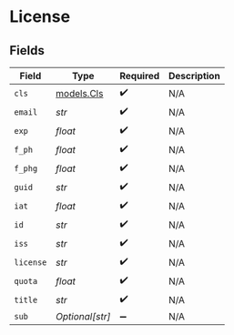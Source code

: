# License


## Fields

| Field                          | Type                           | Required                       | Description                    |
| ------------------------------ | ------------------------------ | ------------------------------ | ------------------------------ |
| `cls`                          | [models.Cls](../models/cls.md) | :heavy_check_mark:             | N/A                            |
| `email`                        | *str*                          | :heavy_check_mark:             | N/A                            |
| `exp`                          | *float*                        | :heavy_check_mark:             | N/A                            |
| `f_ph`                         | *float*                        | :heavy_check_mark:             | N/A                            |
| `f_phg`                        | *float*                        | :heavy_check_mark:             | N/A                            |
| `guid`                         | *str*                          | :heavy_check_mark:             | N/A                            |
| `iat`                          | *float*                        | :heavy_check_mark:             | N/A                            |
| `id`                           | *str*                          | :heavy_check_mark:             | N/A                            |
| `iss`                          | *str*                          | :heavy_check_mark:             | N/A                            |
| `license`                      | *str*                          | :heavy_check_mark:             | N/A                            |
| `quota`                        | *float*                        | :heavy_check_mark:             | N/A                            |
| `title`                        | *str*                          | :heavy_check_mark:             | N/A                            |
| `sub`                          | *Optional[str]*                | :heavy_minus_sign:             | N/A                            |